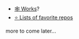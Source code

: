  * [🕸️ Works](https://dra.vin/#/projects)?
 * [⭐ Lists of favorite repos](https://dra.vin/stars/docs/intro)

more to come later...
